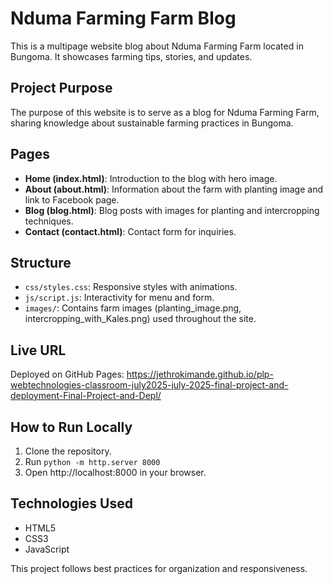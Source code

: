 # Nduma Farming Farm Blog

This is a multipage website blog about Nduma Farming Farm located in Bungoma. It showcases farming tips, stories, and updates.

## Project Purpose

The purpose of this website is to serve as a blog for Nduma Farming Farm, sharing knowledge about sustainable farming practices in Bungoma.

## Pages

- **Home (index.html)**: Introduction to the blog with hero image.
- **About (about.html)**: Information about the farm with planting image and link to Facebook page.
- **Blog (blog.html)**: Blog posts with images for planting and intercropping techniques.
- **Contact (contact.html)**: Contact form for inquiries.

## Structure

- `css/styles.css`: Responsive styles with animations.
- `js/script.js`: Interactivity for menu and form.
- `images/`: Contains farm images (planting_image.png, intercropping_with_Kales.png) used throughout the site.

## Live URL

Deployed on GitHub Pages: https://jethrokimande.github.io/plp-webtechnologies-classroom-july2025-july-2025-final-project-and-deployment-Final-Project-and-Depl/

## How to Run Locally

1. Clone the repository.
2. Run `python -m http.server 8000`
3. Open http://localhost:8000 in your browser.

## Technologies Used

- HTML5
- CSS3
- JavaScript

This project follows best practices for organization and responsiveness.
